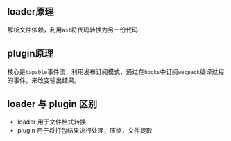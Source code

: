 ## loader原理
解析文件依赖，利用`ast`将代码转换为另一份代码

## plugin原理
核心是`tapable`事件流，利用发布订阅模式，通过在`hooks`中订阅`webpack`编译过程的事件，来改变输出结果。

## loader 与 plugin 区别
* loader 用于文件格式转换
* plugin 用于将打包结果进行处理，压缩，文件提取
